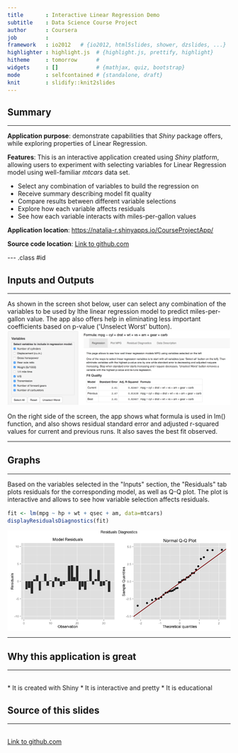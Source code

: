 ```yaml
---
title       : Interactive Linear Regression Demo
subtitle    : Data Science Course Project
author      : Coursera
job         : 
framework   : io2012   # {io2012, html5slides, shower, dzslides, ...}
highlighter : highlight.js  # {highlight.js, prettify, highlight}
hitheme     : tomorrow      # 
widgets     : []            # {mathjax, quiz, bootstrap}
mode        : selfcontained # {standalone, draft}
knit        : slidify::knit2slides
---
```


## Summary

<hr>

<b>Application purpose</b>: demonstrate capabilities that <em>Shiny</em> package offers, while exploring properties of Linear Regression.

<b>Features</b>: This is an interactive application created using <i>Shiny</i> platform, allowing users to experiment with selecting variables for Linear Regression model using well-familiar <i>mtcars</i> data set.
* Select any combination of variables to build the regression on
* Receive summary describing model fit quality
* Compare results between different variable selections
* Explore how each variable affects residuals
* See how each variable interacts with miles-per-gallon values

<b>Application location</b>: https://natalia-r.shinyapps.io/CourseProjectApp/

<b>Source code location</b>: <a href="https://github.com/nrodnova/datasciencecoursera/tree/master/DevelopingDataProducts/CourseProjectApp">Link to github.com</a>

--- .class #id 

## Inputs and Outputs
<hr>
As shown in the screen shot below, user can select any combination of the variables to be used by lthe linear regression model to predict miles-per-gallon value. The app also offers help in eliminating less important coefficients based on p-value ('Unselect Worst' button).

<div style='text-align: center; '>
    <img style="max-width: 100%;max-height: 100%;" src='inputs.png' />
</div>

On the right side of the screen, the app shows what formula is used in lm() function, and also shows residual standard error and adjusted r-squared values for current and previous runs. It also saves the best fit observed.

---

## Graphs

<hr>
Based on the variables selected in the "Inputs" section, the "Residuals" tab plots residuals for the corresponding model, as well as Q-Q plot. The plot is interactive and allows to see how variable selection affects residuals.




```r
fit <- lm(mpg ~ hp + wt + qsec + am, data=mtcars)
displayResidualsDiagnostics(fit)
```

<img src="assets/fig/unnamed-chunk-2-1.png" title="plot of chunk unnamed-chunk-2" alt="plot of chunk unnamed-chunk-2" style="display: block; margin: auto;" />

---

## Why this application is great

<hr>
<br>
* It is created with Shiny
* It is interactive and pretty
* It is educational

## Source of this slides
<hr>
<br> <a href="https://github.com/nrodnova/datasciencecoursera/tree/master/DevelopingDataProducts/CourseProject">Link to github.com</a>

